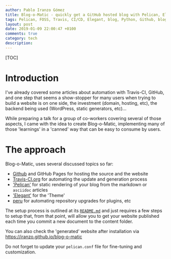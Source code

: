 ```yaml
---
author: Pablo Iranzo Gómez
title: Blog-o-Matic - quickly get a GitHub hosted blog with Pelican, Elegant with little setup steps.
tags: Pelican, FOSS, Travis, CI/CD, Elegant, blog, Python, Github, blog-o-matic, Linux, continuous integration, continuous delivery
layout: post
date: 2019-01-09 22:00:47 +0100
comments: true
category: tech
description:
---
```


[TOC]

# Introduction

I've already covered some articles about automation with Travis-CI, GitHub,
and one step that seems a show-stopper for many users when trying to build a
website is on one side, the investment (domain, hosting, etc), the backend
being used (WordPress, static generators, etc)...

While preparing a talk for a group of co-workers covering several of those aspects, I came with the idea to create Blog-o-Matic, implementing many of those 'learnings' in a 'canned' way that can be easy to consume by users.

# The approach

Blog-o-Matic, uses several discussed topics so far:

- [Github](https://github.com) and GitHub Pages for hosting the source and the website
- [Travis-CI.org](https://travis-ci.org) for automating the update and generation process
- ['Pelican'](https://blog.getpelican.com/) for static rendering of your blog from the markdown or `asciidoc` articles
- ['Elegant'](https://github.com/Pelican-Elegant/elegant) for the 'Theme'
- [peru](https://github.com/buildinspace/peru) for automating repository upgrades for plugins, etc

The setup process is outlined at its [`README.md`](https://github.com/iranzo/blog-o-matic/) and just requires a few steps to setup that, from that point, will allow you to get your website published each time you commit a new document to the content folder.

You can also check the 'generated' website after installation via <https://iranzo.github.io/blog-o-matic>

Do not forget to update your `pelican.conf` file for fine-tuning and customization.
